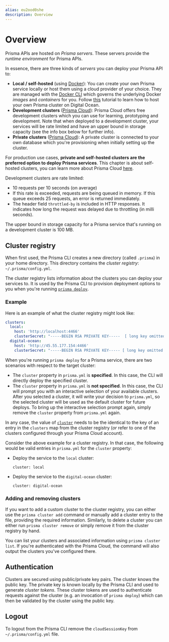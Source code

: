 ```yaml
---
alias: eu2ood0she
description: Overview
---
```


# Overview

Prisma APIs are hosted on _Prisma servers_. These servers provide the _runtime environment_ for Prisma APIs.

In essence, there are three kinds of _servers_ you can deploy your Prisma API to:

- **Local / self-hosted** (using [Docker](https://www.docker.com/)): You can create your own Prisma service locally or host them using a cloud provider of your choice. They are managed with the [Docker CLI](https://docs.docker.com/engine/reference/commandline/cli/) which governs the underlying Docker _images_ and _containers_ for you. Follow [this](!alias-texoo9aemu) tutorial to learn how to host your own Prisma cluster on Digital Ocean.
- **Development clusters** ([Prisma Cloud](https://www.prismagraphql.com/cloud)): Prisma Cloud offers free development clusters which you can use for learning, prototyping and development. Note that when deployed to a development cluster, your services will be rate limited and have an upper bound in storage capacity (see the info box below for further info).
- **Private clusters** ([Prisma Cloud](https://www.prismagraphql.com/cloud)): A private cluster is connected to your own database which you're provisioning when initially setting up the cluster.

For production use cases, **private and self-hosted clusters are the preferred option to deploy Prisma services**. This chapter is about self-hosted clusters, you can learn more about Prisma Cloud [here](!alias-fae2ooth2u).

<InfoBox>

Development clusters are rate limited:

- 10 requests per 10 seconds (on average)
- If this rate is exceeded, requests are being queued in memory. If this queue exceeds 25 requests, an error is returned immediately.
- The header field `throttled-by` is included in HTTP responses. It indicates how long the request was delayed due to throttling (in milli seconds).

The upper bound in storage capacity for a Prisma service that's running on a development cluster is 100 MB.

</InfoBox>

## Cluster registry

When first used, the Prisma CLI creates a new directory (called `.prisma`) in your home directory. This directory contains the _cluster registry_: `~/.prisma/config.yml`.

The cluster registry lists information about the clusters you can deploy your services to. It is used by the Prisma CLI to provision deployment options to you when you're running [`prisma deploy`](!alias-kee1iedaov).

### Example

Here is an example of what the cluster registry might look like:

```yml
clusters:
  local:
    host: 'http://localhost:4466'
    clusterSecret: "-----BEGIN RSA PRIVATE KEY-----  [ long key omitted ] -----END RSA PRIVATE KEY-----\r\n"
  digital-ocean:
    host: 'http://45.55.177.154:4466'
    clusterSecret: "-----BEGIN RSA PRIVATE KEY----- [ long key omitted ] -----END RSA PRIVATE KEY-----\r\n"
```

When you're running `prisma deploy` for a Prisma service, there are two scenarios with respect to the target cluster:

- The `cluster` property in `prisma.yml` is **specified**. In this case, the CLI will directly deploy the specified cluster.
- The `cluster` property in `prisma.yml` is **not specified**. In this case, the CLI will prompt you with an interactive selection of your available clusters. After you selected a cluster, it will write your decision to `prisma.yml`, so the selected cluster will be used as the default cluster for future deploys. To bring up the interactive selection prompt again, simply remove the `cluster` property from `prisma.yml` again.

In any case, the value of [`cluster`](!alias-ufeshusai8#clusters-optional) needs to be the identical to the key of an entry in the `clusters` map from the cluster registry (_or_ refer to one of the clusters configured through your Prisma Cloud account).

Consider the above example for a cluster registry. In that case, the following would be valid entries in `prisma.yml` for the `cluster` property:

- Deploy the service to the `local` cluster:

  ```yml(path="prisma.yml")
  cluster: local
  ```

- Deploy the service to the `digital-ocean` cluster:

  ```yml(path="prisma.yml")
  cluster: digital-ocean
  ```

### Adding and removing clusters

If you want to add a custom cluster to the cluster registry, you can either use the `prisma cluster add` command or manually add a cluster entry to the file, providing the required information. Similarly, to delete a cluster you can either run `prisma cluster remove` or  simply remove it from the cluster registry by hand.

You can list your clusters and associated information using `prisma cluster list`. If you're authenticated with the Prisma Cloud, the command will also output the clusters you've configured there.

## Authentication

Clusters are secured using public/private key pairs. The cluster knows the public key. The private key is known locally by the Prisma CLI and used to generate _cluster tokens_. These cluster tokens are used to authenticate requests against the cluster (e.g. an invocation of `prisma deploy`) which can then be validated by the cluster using the public key.

## Logout

To logout from the Prisma CLI remove the `cloudSessionKey` from `~/.prisma/config.yml` file.

<!-- 
![](https://imgur.com/SmHhGDD.png)
-->
